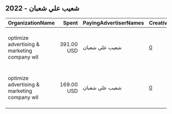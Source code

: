 ## 2022 - شعيب علي شعبان 
|OrganizationName|Spent|PayingAdvertiserNames|CreativeUrls|Impressions|Genders|AgeBrackets|CountryCodes|BillingAddresses|CandidateBallotInformation|
|:---|---:|:---|:---|---:|:---|:---|:---|:---|:---|
|optimize advertising & marketing company wll|391.00 USD|شعيب علي شعبان|[0](https://www.snap.com/political-ads/asset/1c776c8f96ffd2a276fb83a2f3970de8044b4b32135379fb795f3e5ee3a2c794?mediaType=jpg)|379,094||21+|kuwait|"jaber almubarak st, behbehani complex, m floor, office 56,KUWAIT CITY,13046,KW"||
|optimize advertising & marketing company wll|169.00 USD|شعيب علي شعبان|[0](https://www.snap.com/political-ads/asset/5f5cf34219f9bd9e8f275900de7bdbc5c3c80a99cc6ce4bb25f76538668b254d?mediaType=jpg)|224,122||21+|kuwait|"jaber almubarak st, behbehani complex, m floor, office 56,KUWAIT CITY,13046,KW"||
